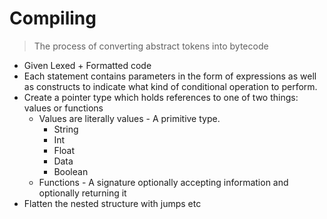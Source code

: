 # Compiling

> The process of converting abstract tokens into bytecode

* Given Lexed + Formatted code
* Each statement contains parameters in the form of expressions as well as constructs to indicate what kind of conditional operation to perform.
* Create a pointer type which holds references to one of two things: values or functions
  * Values are literally values - A primitive type. 
    * String
    * Int
    * Float
    * Data
    * Boolean
  * Functions - A signature optionally accepting information and optionally returning it
* Flatten the nested structure with jumps etc